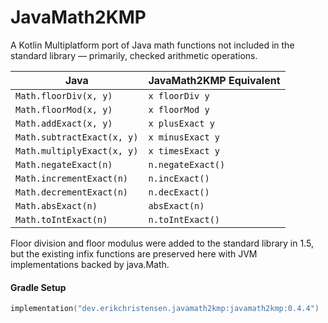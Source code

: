 # JavaMath2KMP
 A Kotlin Multiplatform port of Java math functions not included in the standard library — primarily, checked arithmetic operations.

| Java | JavaMath2KMP Equivalent |
| --- | --- |
| `Math.floorDiv(x, y)` | `x floorDiv y` |
| `Math.floorMod(x, y)` | `x floorMod y` |
| `Math.addExact(x, y)` | `x plusExact y` |
| `Math.subtractExact(x, y)` | `x minusExact y` |
| `Math.multiplyExact(x, y)` | `x timesExact y` |
| `Math.negateExact(n)` | `n.negateExact()` |
| `Math.incrementExact(n)` | `n.incExact()` |
| `Math.decrementExact(n)` | `n.decExact()` |
| `Math.absExact(n)` | `absExact(n)` |
| `Math.toIntExact(n)` | `n.toIntExact()` |

Floor division and floor modulus were added to the standard library in 1.5, but the existing infix functions are preserved here with JVM implementations backed by java.Math.

#### Gradle Setup

```kotlin
implementation("dev.erikchristensen.javamath2kmp:javamath2kmp:0.4.4")
```
